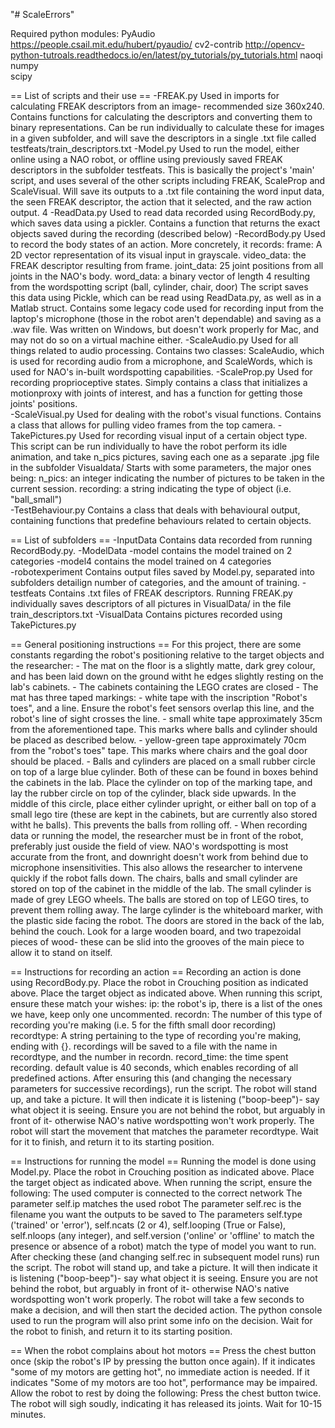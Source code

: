 "# ScaleErrors" 

Required python modules:
PyAudio 				https://people.csail.mit.edu/hubert/pyaudio/
cv2-contrib			http://opencv-python-tutroals.readthedocs.io/en/latest/py_tutorials/py_tutorials.html
naoqi					
numpy					
scipy

== List of scripts and their use ==
-FREAK.py
	Used in imports for calculating FREAK descriptors from an image- recommended size 360x240. Contains functions for calculating the descriptors and converting them to binary representations. Can be run individually to calculate these for images in a given subfolder, and will save the descriptors in a single .txt file called testfeats/train_descriptors.txt
-Model.py
	Used to run the model, either online using a NAO robot, or offline using previously saved FREAK descriptors in the subfolder testfeats. This is basically the project's 'main' script, and uses several of the other scripts including FREAK, ScaleProp and ScaleVisual. Will save its outputs to a .txt file containing the word input data, the seen FREAK descriptor, the action that it selected, and the raw action output. 4
-ReadData.py
	Used to read data recorded using RecordBody.py, which saves data using a pickler. Contains a function that returns the exact objects saved during the recording (described below)
-RecordBody.py
	Used to record the body states of an action. More concretely, it records:
		frame: A 2D vector representation of its visual input in grayscale.
		video_data: the FREAK descriptor resulting from frame.
		joint_data: 25 joint positions from all joints in the NAO's body.
		word_data: a binary vector of length 4 resulting from the wordspotting script (ball, cylinder, chair, door)
	The script saves this data using Pickle, which can be read using ReadData.py, as well as in a Matlab struct.
	Contains some legacy code used for recording input from the laptop's microphone (those in the robot aren't dependable) and saving as a .wav file. Was written on Windows, but doesn't work properly for Mac, and may not do so on a virtual machine either.
-ScaleAudio.py
	Used for all things related to audio processing. Contains two classes: ScaleAudio, which is used for recording audio from a microphone, and ScaleWords, which is used for NAO's in-built wordspotting capabilities.	
-ScaleProp.py
	Used for recording proprioceptive states. Simply contains a class that initializes a motionproxy with joints of interest, and has a function for getting those joints' positions.	
-ScaleVisual.py
	Used for dealing with the robot's visual functions. Contains a class that allows for pulling video frames from the top camera.
-TakePictures.py
	Used for recording visual input of a certain object type. This script can be run individually to have the robot perform its idle animation, and take n_pics pictures, saving each one as a separate .jpg file in the subfolder Visualdata/
	Starts with some parameters, the major ones being:
		n_pics: an integer indicating the number of pictures to be taken in the current session.
		recording: a string indicating the type of object (i.e. "ball_small")	
-TestBehaviour.py
	Contains a class that deals with behavioural output, containing functions that predefine behaviours related to certain objects.


== List of subfolders ==
-InputData
	Contains data recorded from running RecordBody.py.
-ModelData
	-model
		contains the model trained on 2 categories
	-model4
		contains the model trained on 4 categories	
-robotexperiment
	Contains output files saved by Model.py, separated into subfolders detailign number of categories, and the amount of training.
-testfeats
	Contains .txt files of FREAK descriptors. Running FREAK.py individually saves descriptors of all pictures in VisualData/ in the file train_descriptors.txt
-VisualData
	Contains pictures recorded using TakePictures.py


== General positioning instructions ==
For this project, there are some constants regarding the robot's positioning relative to the target objects and the researcher:
	- The mat on the floor is a slightly matte, dark grey colour, and has been laid down on the ground witht he edges slightly resting on the lab's cabinets.
	- The cabinets containing the LEGO crates are closed
	- The mat has three taped markings:
		- white tape with the inscription "Robot's toes", and a line. Ensure the robot's feet sensors overlap this line, and the robot's line of sight crosses the line.
		- small white tape approximately 35cm from the aforementioned tape. This marks where balls and cylinder should be placed as described below.
		- yellow-green tape approximately 70cm from the "robot's toes" tape. This marks where chairs and the goal door should be placed.
	- Balls and cylinders are placed on a small rubber circle on top of a large blue cylinder. Both of these can be found in boxes behind the cabinets in the lab. 
		Place the cylinder on top of the marking tape, and lay the rubber circle on top of the cylinder, black side upwards. 
		In the middle of this circle, place either cylinder upright, or either ball on top of a small lego tire (these are kept in the cabinets, but are currently also stored witht he balls). This prevents the balls from rolling off.
	- When recording data or running the model, the researcher must be in front of the robot, preferably just ouside the field of view. NAO's wordspotting is most accurate from the front, and downright doesn't work from behind due to microphone insensitivities. This also allows the researcher to intervene quickly if the robot falls down.
The chairs, balls and small cylinder are stored on top of the cabinet in the middle of the lab. The small cylinder is made of grey LEGO wheels. The balls are stored on top of LEGO tires, to prevent them rolling away. The large cylinder is the whiteboard marker, with the plastic side facing the robot. The doors are stored in the back of the lab, behind the couch. Look for a large wooden board, and two trapezoidal pieces of wood- these can be slid into the grooves of the main piece to allow it to stand on itself.


== Instructions for recording an action ==
Recording an action is done using RecordBody.py. 
Place the robot in Crouching position as indicated above. Place the target object as indicated above.
When running this script, ensure these match your wishes:
	ip: the robot's ip, there is a list of the ones we have, keep only one uncommented.
	recordn: The number of this type of recording you're making (i.e. 5 for the fifth small door recording)
	recordtype: A string pertaining to the type of recording you're making, ending with {}. recordings will be saved to a file with the name in recordtype, and the number in recordn.
	record_time: the time spent recording. default value is 40 seconds, which enables recording of all predefined actions.
After ensuring this (and changing the necessary parameters for successive recordings), run the script. The robot will stand up, and take a picture. It will then indicate it is listening ("boop-beep")- say what object it is seeing. Ensure you are not behind the robot, but arguably in front of it- otherwise NAO's native wordspotting won't work properly. The robot will start the movement that matches the parameter recordtype. Wait for it to finish, and return it to its starting position. 

== Instructions for running the model ==
Running the model is done using Model.py.
Place the robot in Crouching position as indicated above. Place the target object as indicated above.
When running the script, ensure the following:
	The used computer is connected to the correct network
	The parameter self.ip matches the used robot
	The parameter self.rec is the filename you want the outputs to be saved to
	The parameters self.type ('trained' or 'error'), self.ncats (2 or 4), self.looping (True or False), self.nloops (any integer), and self.version ('online' or 'offline' to match the presence or absence of a robot) match the type of model you want to run.
After checking these (and changing self.rec in subsequent model runs) run the script. The robot will stand up, and take a picture. It will then indicate it is listening ("boop-beep")- say what object it is seeing. Ensure you are not behind the robot, but arguably in front of it- otherwise NAO's native wordspotting won't work properly. The robot will take a few seconds to make a decision, and will then start the decided action. The python console used to run the program will also print some info on the decision. Wait for the robot to finish, and return it to its starting position.

== When the robot complains about hot motors ==
Press the chest button once (skip the robot's IP by pressing the button once again). If it indicates "some of my motors are getting hot", no immediate action is needed. If it indicates "Some of my motors are too hot", performance may be impaired. Allow the robot to rest by doing the following: Press the chest button twice. The robot will sigh soudly, indicating it has released its joints. Wait for 10-15 minutes.